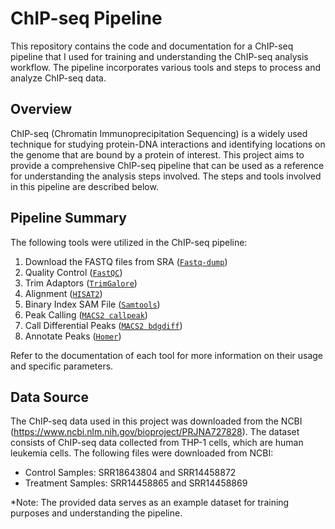 # ChIP-seq Pipeline 
This repository contains the code and documentation for a ChIP-seq pipeline that I used for training and understanding the ChIP-seq analysis workflow. The pipeline incorporates various tools and steps to process and analyze ChIP-seq data.

## Overview
ChIP-seq (Chromatin Immunoprecipitation Sequencing) is a widely used  technique for studying protein-DNA interactions and identifying locations on the genome that are bound by a protein of interest. This project aims to provide a comprehensive ChIP-seq pipeline that can be used as a reference for understanding the analysis steps involved. The steps and tools involved in this pipeline are described below.

## Pipeline Summary
The following tools were utilized in the ChIP-seq pipeline:
1.  Download the FASTQ files from SRA ([`Fastq-dump`]([https://rnnh.github.io/bioinfo-notebook/docs/fastq-dump.html]))
2.  Quality Control ([`FastQC`]([https://www.bioinformatics.babraham.ac.uk/projects/fastqc/]))
3.  Trim Adaptors ([`TrimGalore`]([https://github.com/FelixKrueger/TrimGalore/blob/master/Docs/Trim_Galore_User_Guide.md]))
4.  Alignment ([`HISAT2`]([http://daehwankimlab.github.io/hisat2/manual/]))
5.  Binary Index SAM File ([`Samtools`]([http://quinlanlab.org/tutorials/samtools/samtools.html]))
6.  Peak Calling ([`MACS2 callpeak`]([https://hbctraining.github.io/Intro-to-ChIPseq/lessons/05_peak_calling_macs.html]))
7.  Call Differential Peaks ([`MACS2 bdgdiff`]([https://hbctraining.github.io/Intro-to-ChIPseq/lessons/05_peak_calling_macs.html]))
8.  Annotate Peaks ([`Homer`]([http://homer.ucsd.edu/homer/ngs/annotation.html]))

Refer to the documentation of each tool for more information on their usage and specific parameters.

## Data Source
The ChIP-seq data used in this project was downloaded from the NCBI (https://www.ncbi.nlm.nih.gov/bioproject/PRJNA727828). The dataset consists of ChIP-seq data collected from THP-1 cells, which are human leukemia cells. The following files were downloaded from NCBI:
- Control Samples: SRR18643804 and SRR14458872
- Treatment Samples: SRR14458865 and SRR14458869

*Note: The provided data serves as an example dataset for training purposes and understanding the pipeline.


